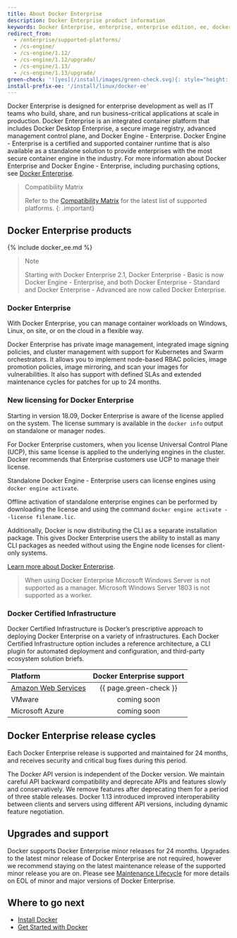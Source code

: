 ```yaml
---
title: About Docker Enterprise
description: Docker Enterprise product information
keywords: Docker Enterprise, enterprise, enterprise edition, ee, docker ee, docker enterprise edition, lts, commercial, cs engine, commercially supported
redirect_from:
  - /enterprise/supported-platforms/
  - /cs-engine/
  - /cs-engine/1.12/
  - /cs-engine/1.12/upgrade/
  - /cs-engine/1.13/
  - /cs-engine/1.13/upgrade/
green-check: '![yes](/install/images/green-check.svg){: style="height: 14px; margin:auto;"}'
install-prefix-ee: '/install/linux/docker-ee'
---
```


Docker Enterprise is designed for enterprise development as well as IT teams who build, share, and run business-critical
applications at scale in production. Docker Enterprise is an integrated container platform that includes 
Docker Desktop Enterprise, a secure image registry, advanced management control plane, and Docker Engine - Enterprise.
Docker Engine - Enterprise is a certified and supported container runtime that is also available as a standalone 
solution  to provide enterprises with the most secure container engine in the industry. For more information 
about Docker Enterprise and Docker Engine - Enterprise, including purchasing options, 
see [Docker Enterprise](https://www.docker.com/enterprise-edition/).

> Compatibility Matrix
>
> Refer to the [Compatibility Matrix](https://success.docker.com/article/compatibility-matrix) 
> for the latest list of supported platforms.
{: .important}

## Docker Enterprise products

{% include docker_ee.md %}

> Note
>
> Starting with Docker Enterprise 2.1, Docker Enterprise - Basic is now Docker Engine - Enterprise, 
> and both Docker Enterprise - Standard and Docker Enterprise - Advanced are now called Docker Enterprise.

### Docker Enterprise

With Docker Enterprise, you can manage container workloads on Windows, Linux, on site, or on the cloud 
in a flexible way.

Docker Enterprise has private image management, integrated image signing policies, and cluster
management with support for Kubernetes and Swarm orchestrators. It allows you to implement
node-based RBAC policies, image promotion policies, image mirroring, and
scan your images for vulnerabilities. It also has support with defined SLAs and extended
maintenance cycles for patches for up to 24 months.

### New licensing for Docker Enterprise 

Starting in version 18.09, Docker Enterprise is aware of the license applied on
the system. The license summary is available in the `docker info` output on
standalone or manager nodes.

For Docker Enterprise customers, when you license Universal Control Plane
(UCP), this same license is applied to the underlying engines in the cluster.
Docker recommends that Enterprise customers use UCP to manage their license.

Standalone Docker Engine - Enterprise users can license engines using `docker engine activate`.

Offline activation of standalone enterprise engines can be performed by downloading the license and using the command `docker engine activate --license filename.lic`. 

Additionally, Docker is now distributing the CLI as a separate installation package. This gives Docker Enterprise users the ability to install as many CLI packages as needed without using the Engine node licenses for client-only systems.

[Learn more about Docker Enterprise](/ee/index.md).


> When using Docker Enterprise
> Microsoft Windows Server is not supported as a manager. Microsoft Windows
> Server 1803 is not supported as a worker.

### Docker Certified Infrastructure

Docker Certified Infrastructure is Docker’s prescriptive approach to deploying Docker Enterprise 
on a variety of infrastructures. Each Docker Certified Infrastructure option includes a reference architecture, 
a CLI plugin for automated deployment and configuration, and third-party ecosystem solution briefs.

| Platform  | Docker Enterprise support |
:----------------------------------------------------------------------------------------|:-------------------------:|
| [Amazon Web Services](..\cluster\aws.md) |  {{ page.green-check }}   |
| VMware  |  coming soon  |
| Microsoft Azure  | coming soon  |

## Docker Enterprise release cycles

Each Docker Enterprise release is supported and maintained for 24 months, and
receives security and critical bug fixes during this period.

The Docker API version is independent of the Docker version. We maintain
careful API backward compatibility and deprecate APIs and features slowly and
conservatively. We remove features after deprecating them for a period of
three stable releases. Docker 1.13 introduced improved interoperability
between clients and servers using different API versions, including dynamic
feature negotiation.

## Upgrades and support
Docker supports Docker Enterprise minor releases for 24 months. Upgrades to the
latest minor release of Docker Enterprise are not required, however we
recommend staying on the latest maintenance release of the supported minor
release you are on. Please see [Maintenance
Lifecycle](https://success.docker.com/article/maintenance-lifecycle) for more
details on EOL of minor and major versions of Docker Enterprise.

## Where to go next

- [Install Docker](/engine/installation/index.md)
- [Get Started with Docker](/get-started/index.md)
